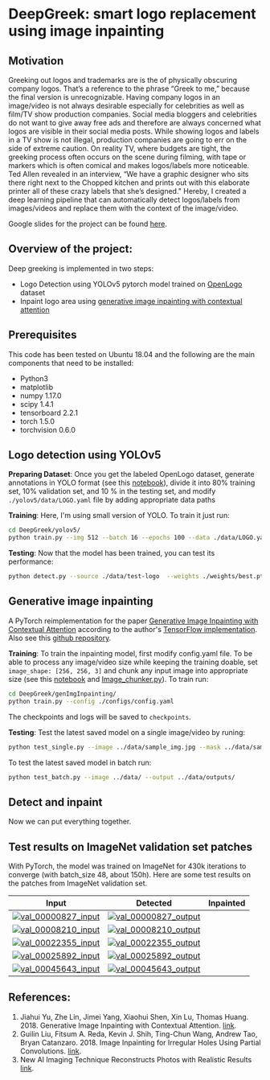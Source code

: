 # DeepGreek: smart logo replacement using image inpainting

## Motivation
Greeking out logos and trademarks are is the of physically obscuring company logos. That’s a reference to the phrase “Greek to me,” because the final version is unrecognizable. Having company logos in an image/video is not always desirable especially for celebrities as well as film/TV show production companies. Social media bloggers and celebrities do not want to give away free ads and therefore are always concerned what logos are visible in their social media posts. While showing logos and labels in a TV show is not illegal, production companies are going to err on the side of extreme caution. On reality TV, where budgets are tight, the greeking process often occurs on the scene during filming, with tape or markers which is often comical and makes logos/labels more noticeable. Ted Allen revealed in an interview, “We have a graphic designer who sits there right next to the Chopped kitchen and prints out with this elaborate printer all of these crazy labels that she’s designed." Hereby, I created a deep learning pipeline that can automatically detect logos/labels from images/videos and replace them with the context of the image/video.

Google slides for the project can be found [here]().

## Overview of the project:
Deep greeking is implemented in two steps:

- Logo Detection using YOLOv5 pytorch model trained on [OpenLogo](https://qmul-openlogo.github.io/) dataset
- Inpaint logo area using [generative image inpainting with contextual attention](https://arxiv.org/abs/1801.07892)

## Prerequisites
This code has been tested on Ubuntu 18.04 and the following are the main components that need to be installed:
- Python3
- matplotlib 
- numpy 1.17.0
- scipy 1.4.1
- tensorboard 2.2.1
- torch 1.5.0
- torchvision 0.6.0

## Logo detection using YOLOv5
**Preparing Dataset**: Once you get the labeled OpenLogo dataset, generate annotations in YOLO format (see this [notebook]()), divide it into 80% training set, 10% validation set, and 10 % in the testing set, and modify `./yolov5/data/LOGO.yaml` file by adding appropriate data paths

**Training**: Here, I'm using small version of YOLO. To train it just run:
```bash
cd DeepGreek/yolov5/
python train.py --img 512 --batch 16 --epochs 100 --data ./data/LOGO.yaml --cfg ./models/yolov5s.yaml --weights '' --device 0
```

**Testing**: Now that the model has been trained, you can test its performance:
```bash
python detect.py --source ./data/test-logo  --weights ./weights/best.pt --conf 0.3 --save-txt
```

## Generative image inpainting
A PyTorch reimplementation for the paper [Generative Image Inpainting with Contextual Attention](https://arxiv.org/abs/1801.07892) according to the author's [TensorFlow implementation](https://github.com/JiahuiYu/generative_inpainting). Also see this [github repository](https://github.com/daa233/generative-inpainting-pytorch).

**Training**: To train the inpainting model, first modify config.yaml file. To be able to process any image/video size while keeping the training doable, set `image_shape: [256, 256, 3]` and chunk any input image into appropriate size (see this [notebook]() and [Image_chunker.py]()). To train run:
```bash
cd DeepGreek/genImgInpainting/
python train.py --config ./configs/config.yaml
```
The checkpoints and logs will be saved to `checkpoints`.

**Testing**: Test the latest saved model on a single image/video by runing:
```bash
python test_single.py --image ../data/sample_img.jpg --mask ../data/sample_mask.jpg --output ../data/output_img.jpg
```

To test the latest saved model in batch run:
```bash
python test_batch.py --image ../data/ --output ../data/outputs/
```

## Detect and inpaint
Now we can put everything together.

## Test results on ImageNet validation set patches

With PyTorch, the model was trained on ImageNet for 430k iterations to converge (with batch_size 48, about 150h). Here are some test results on the patches from ImageNet validation set.

| Input | Detected | Inpainted |
|:---:|:---:|:---:|
| [![val_00000827_input]()]()  | [![val_00000827_output]()]() |
| [![val_00008210_input]()]()  | [![val_00008210_output]()]() |
| [![val_00022355_input]()]()  | [![val_00022355_output]()]() |
| [![val_00025892_input]()]()  | [![val_00025892_output]()]() |
| [![val_00045643_input]()]()  | [![val_00045643_output]()]() |

## References:
1. Jiahui Yu, Zhe Lin, Jimei Yang, Xiaohui Shen, Xin Lu, Thomas Huang. 2018. Generative Image Inpainting with Contextual Attention. [link](https://arxiv.org/abs/1801.07892).
2. Guilin Liu, Fitsum A. Reda, Kevin J. Shih, Ting-Chun Wang, Andrew Tao, Bryan Catanzaro. 2018. Image Inpainting for Irregular Holes Using Partial Convolutions. [link](https://arxiv.org/abs/1804.07723).
3. New AI Imaging Technique Reconstructs Photos with Realistic Results [link](https://news.developer.nvidia.com/new-ai-imaging-technique-reconstructs-photos-with-realistic-results/?ncid=nv-twi-37107).
